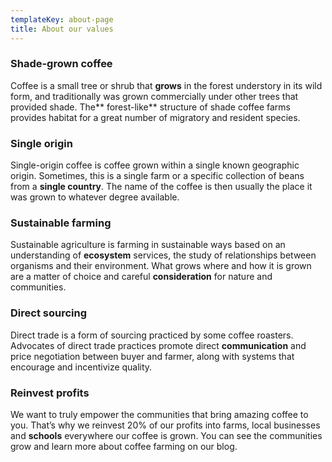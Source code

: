 ```yaml
---
templateKey: about-page
title: About our values
---
```

### Shade-grown coffee

Coffee is a small tree or shrub that **grows** in the forest understory in its wild form, and traditionally was grown commercially under other trees that provided shade. The** forest-like** structure of shade coffee farms provides habitat for a great number of migratory and resident species.

### Single origin

Single-origin coffee is coffee grown within a single known geographic origin. Sometimes, this is a single farm or a specific collection of beans from a **single country**. The name of the coffee is then usually the place it was grown to whatever degree available.

### Sustainable farming

Sustainable agriculture is farming in sustainable ways based on an understanding of **ecosystem** services, the study of relationships between organisms and their environment. What grows where and how it is grown are a matter of choice and careful **consideration** for nature and communities.

### Direct sourcing

Direct trade is a form of sourcing practiced by some coffee roasters. Advocates of direct trade practices promote direct **communication** and price negotiation between buyer and farmer, along with systems that encourage and incentivize quality.

### Reinvest profits

We want to truly empower the communities that bring amazing coffee to you. That’s why we reinvest 20% of our profits into farms, local businesses and **schools** everywhere our coffee is grown. You can see the communities grow and learn more about coffee farming on our blog.
